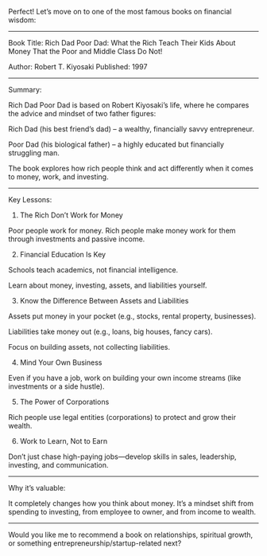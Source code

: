 Perfect! Let’s move on to one of the most famous books on financial wisdom:


---

Book Title: Rich Dad Poor Dad: What the Rich Teach Their Kids About Money That the Poor and Middle Class Do Not!

Author: Robert T. Kiyosaki
Published: 1997


---

Summary:

Rich Dad Poor Dad is based on Robert Kiyosaki’s life, where he compares the advice and mindset of two father figures:

Rich Dad (his best friend’s dad) – a wealthy, financially savvy entrepreneur.

Poor Dad (his biological father) – a highly educated but financially struggling man.


The book explores how rich people think and act differently when it comes to money, work, and investing.


---

Key Lessons:

1. The Rich Don’t Work for Money

Poor people work for money. Rich people make money work for them through investments and passive income.


2. Financial Education Is Key

Schools teach academics, not financial intelligence.

Learn about money, investing, assets, and liabilities yourself.


3. Know the Difference Between Assets and Liabilities

Assets put money in your pocket (e.g., stocks, rental property, businesses).

Liabilities take money out (e.g., loans, big houses, fancy cars).

Focus on building assets, not collecting liabilities.


4. Mind Your Own Business

Even if you have a job, work on building your own income streams (like investments or a side hustle).


5. The Power of Corporations

Rich people use legal entities (corporations) to protect and grow their wealth.


6. Work to Learn, Not to Earn

Don’t just chase high-paying jobs—develop skills in sales, leadership, investing, and communication.



---

Why it’s valuable:

It completely changes how you think about money. It’s a mindset shift from spending to investing, from employee to owner, and from income to wealth.


---

Would you like me to recommend a book on relationships, spiritual growth, or something entrepreneurship/startup-related next?


